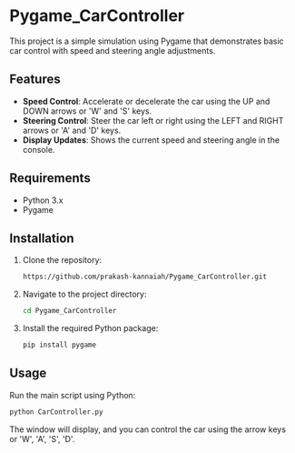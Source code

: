 # Pygame_CarController

This project is a simple simulation using Pygame that demonstrates basic car control with speed and steering angle adjustments.

## Features

- **Speed Control**: Accelerate or decelerate the car using the UP and DOWN arrows or 'W' and 'S' keys.
- **Steering Control**: Steer the car left or right using the LEFT and RIGHT arrows or 'A' and 'D' keys.
- **Display Updates**: Shows the current speed and steering angle in the console.

## Requirements

- Python 3.x
- Pygame

## Installation

1. Clone the repository:
    ```bash
    https://github.com/prakash-kannaiah/Pygame_CarController.git
    ```

2. Navigate to the project directory:
    ```bash
    cd Pygame_CarController
    ```

3. Install the required Python package:
    ```bash
    pip install pygame
    ```

## Usage

Run the main script using Python:
```bash
python CarController.py
```
The window will display, and you can control the car using the arrow keys or 'W', 'A', 'S', 'D'.
